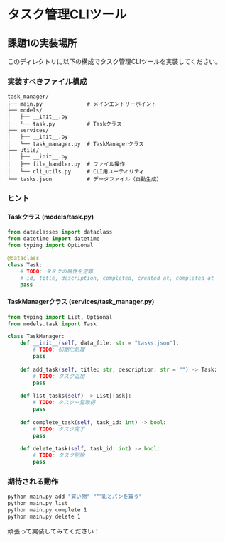 # タスク管理CLIツール

## 課題1の実装場所

このディレクトリに以下の構成でタスク管理CLIツールを実装してください。

### 実装すべきファイル構成
```
task_manager/
├── main.py              # メインエントリーポイント
├── models/
│   ├── __init__.py
│   └── task.py          # Taskクラス
├── services/
│   ├── __init__.py
│   └── task_manager.py  # TaskManagerクラス
├── utils/
│   ├── __init__.py
│   ├── file_handler.py  # ファイル操作
│   └── cli_utils.py     # CLI用ユーティリティ
└── tasks.json           # データファイル（自動生成）
```

### ヒント

#### Taskクラス (models/task.py)
```python
from dataclasses import dataclass
from datetime import datetime
from typing import Optional

@dataclass
class Task:
    # TODO: タスクの属性を定義
    # id, title, description, completed, created_at, completed_at
    pass
```

#### TaskManagerクラス (services/task_manager.py)
```python
from typing import List, Optional
from models.task import Task

class TaskManager:
    def __init__(self, data_file: str = "tasks.json"):
        # TODO: 初期化処理
        pass
    
    def add_task(self, title: str, description: str = "") -> Task:
        # TODO: タスク追加
        pass
    
    def list_tasks(self) -> List[Task]:
        # TODO: タスク一覧取得
        pass
    
    def complete_task(self, task_id: int) -> bool:
        # TODO: タスク完了
        pass
    
    def delete_task(self, task_id: int) -> bool:
        # TODO: タスク削除
        pass
```

### 期待される動作
```bash
python main.py add "買い物" "牛乳とパンを買う"
python main.py list
python main.py complete 1
python main.py delete 1
```

頑張って実装してみてください！
